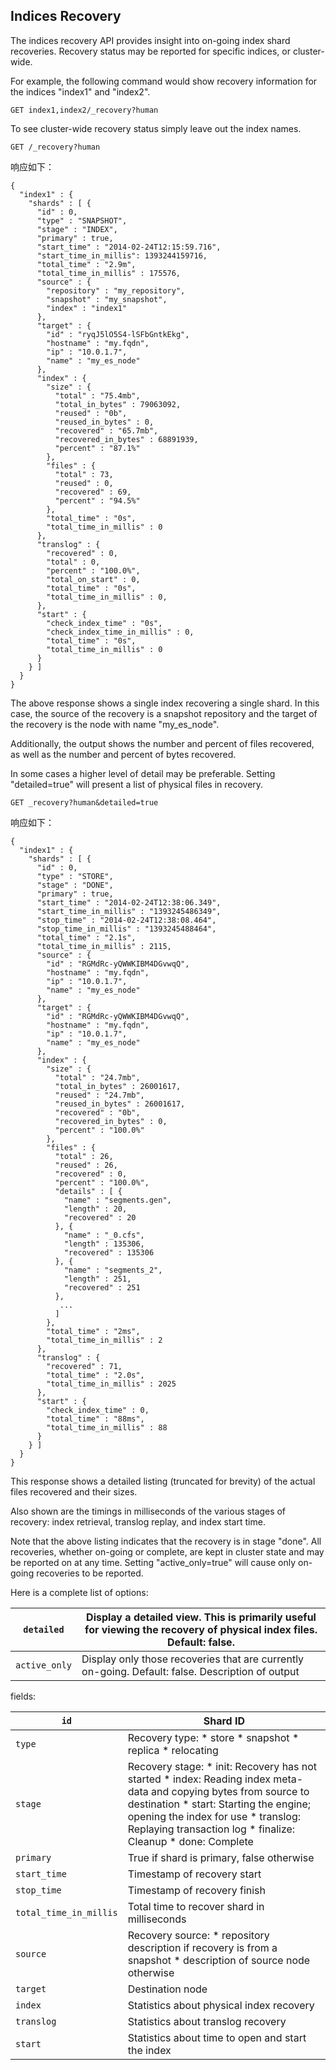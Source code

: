 ## Indices Recovery

The indices recovery API provides insight into on-going index shard recoveries. Recovery status may be reported for specific indices, or cluster-wide.

For example, the following command would show recovery information for the indices "index1" and "index2".
    
    
    GET index1,index2/_recovery?human

To see cluster-wide recovery status simply leave out the index names.
    
    
    GET /_recovery?human

响应如下：
    
    
    {
      "index1" : {
        "shards" : [ {
          "id" : 0,
          "type" : "SNAPSHOT",
          "stage" : "INDEX",
          "primary" : true,
          "start_time" : "2014-02-24T12:15:59.716",
          "start_time_in_millis": 1393244159716,
          "total_time" : "2.9m",
          "total_time_in_millis" : 175576,
          "source" : {
            "repository" : "my_repository",
            "snapshot" : "my_snapshot",
            "index" : "index1"
          },
          "target" : {
            "id" : "ryqJ5lO5S4-lSFbGntkEkg",
            "hostname" : "my.fqdn",
            "ip" : "10.0.1.7",
            "name" : "my_es_node"
          },
          "index" : {
            "size" : {
              "total" : "75.4mb",
              "total_in_bytes" : 79063092,
              "reused" : "0b",
              "reused_in_bytes" : 0,
              "recovered" : "65.7mb",
              "recovered_in_bytes" : 68891939,
              "percent" : "87.1%"
            },
            "files" : {
              "total" : 73,
              "reused" : 0,
              "recovered" : 69,
              "percent" : "94.5%"
            },
            "total_time" : "0s",
            "total_time_in_millis" : 0
          },
          "translog" : {
            "recovered" : 0,
            "total" : 0,
            "percent" : "100.0%",
            "total_on_start" : 0,
            "total_time" : "0s",
            "total_time_in_millis" : 0,
          },
          "start" : {
            "check_index_time" : "0s",
            "check_index_time_in_millis" : 0,
            "total_time" : "0s",
            "total_time_in_millis" : 0
          }
        } ]
      }
    }

The above response shows a single index recovering a single shard. In this case, the source of the recovery is a snapshot repository and the target of the recovery is the node with name "my_es_node".

Additionally, the output shows the number and percent of files recovered, as well as the number and percent of bytes recovered.

In some cases a higher level of detail may be preferable. Setting "detailed=true" will present a list of physical files in recovery.
    
    
    GET _recovery?human&detailed=true

响应如下：
    
    
    {
      "index1" : {
        "shards" : [ {
          "id" : 0,
          "type" : "STORE",
          "stage" : "DONE",
          "primary" : true,
          "start_time" : "2014-02-24T12:38:06.349",
          "start_time_in_millis" : "1393245486349",
          "stop_time" : "2014-02-24T12:38:08.464",
          "stop_time_in_millis" : "1393245488464",
          "total_time" : "2.1s",
          "total_time_in_millis" : 2115,
          "source" : {
            "id" : "RGMdRc-yQWWKIBM4DGvwqQ",
            "hostname" : "my.fqdn",
            "ip" : "10.0.1.7",
            "name" : "my_es_node"
          },
          "target" : {
            "id" : "RGMdRc-yQWWKIBM4DGvwqQ",
            "hostname" : "my.fqdn",
            "ip" : "10.0.1.7",
            "name" : "my_es_node"
          },
          "index" : {
            "size" : {
              "total" : "24.7mb",
              "total_in_bytes" : 26001617,
              "reused" : "24.7mb",
              "reused_in_bytes" : 26001617,
              "recovered" : "0b",
              "recovered_in_bytes" : 0,
              "percent" : "100.0%"
            },
            "files" : {
              "total" : 26,
              "reused" : 26,
              "recovered" : 0,
              "percent" : "100.0%",
              "details" : [ {
                "name" : "segments.gen",
                "length" : 20,
                "recovered" : 20
              }, {
                "name" : "_0.cfs",
                "length" : 135306,
                "recovered" : 135306
              }, {
                "name" : "segments_2",
                "length" : 251,
                "recovered" : 251
              },
               ...
              ]
            },
            "total_time" : "2ms",
            "total_time_in_millis" : 2
          },
          "translog" : {
            "recovered" : 71,
            "total_time" : "2.0s",
            "total_time_in_millis" : 2025
          },
          "start" : {
            "check_index_time" : 0,
            "total_time" : "88ms",
            "total_time_in_millis" : 88
          }
        } ]
      }
    }

This response shows a detailed listing (truncated for brevity) of the actual files recovered and their sizes.

Also shown are the timings in milliseconds of the various stages of recovery: index retrieval, translog replay, and index start time.

Note that the above listing indicates that the recovery is in stage "done". All recoveries, whether on-going or complete, are kept in cluster state and may be reported on at any time. Setting "active_only=true" will cause only on-going recoveries to be reported.

Here is a complete list of options:

`detailed`| Display a detailed view. This is primarily useful for viewing the recovery of physical index files. Default: false.     
---|---    
`active_only`| Display only those recoveries that are currently on-going. Default: false.     Description of output 

fields:

`id`| Shard ID     
---|---    
`type`| Recovery type:   * store   * snapshot   * replica   * relocating     
`stage`| Recovery stage:   * init: Recovery has not started   * index: Reading index meta-data and copying bytes from source to destination   * start: Starting the engine; opening the index for use   * translog: Replaying transaction log   * finalize: Cleanup   * done: Complete     
`primary`| True if shard is primary, false otherwise     
`start_time`| Timestamp of recovery start     
`stop_time`| Timestamp of recovery finish     
`total_time_in_millis`| Total time to recover shard in milliseconds     
`source`| Recovery source:   * repository description if recovery is from a snapshot   * description of source node otherwise     
`target`| Destination node     
`index`| Statistics about physical index recovery     
`translog`| Statistics about translog recovery     
`start`| Statistics about time to open and start the index 